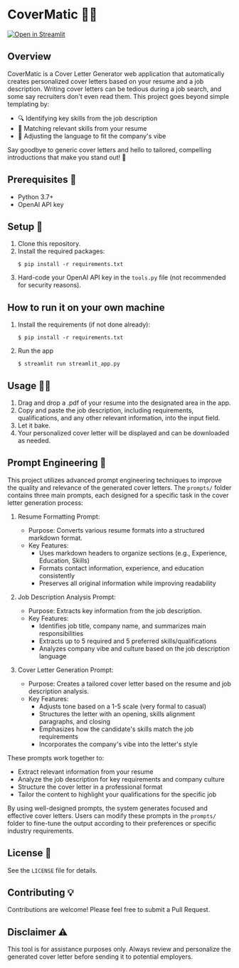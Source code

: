 #  CoverMatic 📝🚀


[![Open in Streamlit](https://static.streamlit.io/badges/streamlit_badge_black_white.svg)](https://covermatic.streamlit.app/)


## Overview

CoverMatic is a Cover Letter Generator web application that automatically creates personalized cover letters based on your resume and a job description. Writing cover letters can be tedious during a job search, and some say recruiters don't even read them. This project goes beyond simple templating by:

- 🔍 Identifying key skills from the job description
- 🎯 Matching relevant skills from your resume
- 🎨 Adjusting the language to fit the company's vibe
  
Say goodbye to generic cover letters and hello to tailored, compelling introductions that make you stand out! 🌟



## Prerequisites 🧰

- Python 3.7+
- OpenAI API key

## Setup 🔧


1. Clone this repository.
2. Install the required packages:
   ```
   $ pip install -r requirements.txt
   ```
3. Hard-code your OpenAI API key in the `tools.py` file (not recommended for security reasons).
   
## How to run it on your own machine

1. Install the requirements (if not done already):

   ```
   $ pip install -r requirements.txt
   ```

2. Run the app

   ```
   $ streamlit run streamlit_app.py
   ```

## Usage 🏃‍♂️
1. Drag and drop a .pdf of your resume into the designated area in the app.
2. Copy and paste the job description, including requirements, qualifications, and any other relevant information, into the input field.
3. Let it bake.
4. Your personalized cover letter will be displayed and can be downloaded as needed.

## Prompt Engineering 🧠

This project utilizes advanced prompt engineering techniques to improve the quality and relevance of the generated cover letters. The `prompts/` folder contains three main prompts, each designed for a specific task in the cover letter generation process:

1. Resume Formatting Prompt:
   - Purpose: Converts various resume formats into a structured markdown format.
   - Key Features:
     * Uses markdown headers to organize sections (e.g., Experience, Education, Skills)
     * Formats contact information, experience, and education consistently
     * Preserves all original information while improving readability

2. Job Description Analysis Prompt:
   - Purpose: Extracts key information from the job description.
   - Key Features:
     * Identifies job title, company name, and summarizes main responsibilities
     * Extracts up to 5 required and 5 preferred skills/qualifications
     * Analyzes company vibe and culture based on the job description language

3. Cover Letter Generation Prompt:
   - Purpose: Creates a tailored cover letter based on the resume and job description analysis.
   - Key Features:
     * Adjusts tone based on a 1-5 scale (very formal to casual)
     * Structures the letter with an opening, skills alignment paragraphs, and closing
     * Emphasizes how the candidate's skills match the job requirements
     * Incorporates the company's vibe into the letter's style

These prompts work together to:
- Extract relevant information from your resume
- Analyze the job description for key requirements and company culture
- Structure the cover letter in a professional format
- Tailor the content to highlight your qualifications for the specific job

By using well-designed prompts, the system generates focused and effective cover letters. Users can modify these prompts in the `prompts/` folder to fine-tune the output according to their preferences or specific industry requirements.

## License 📄

See the `LICENSE` file for details.

## Contributing 💡

Contributions are welcome! Please feel free to submit a Pull Request.

## Disclaimer ⚠️

This tool is for assistance purposes only. Always review and personalize the generated cover letter before sending it to potential employers.
